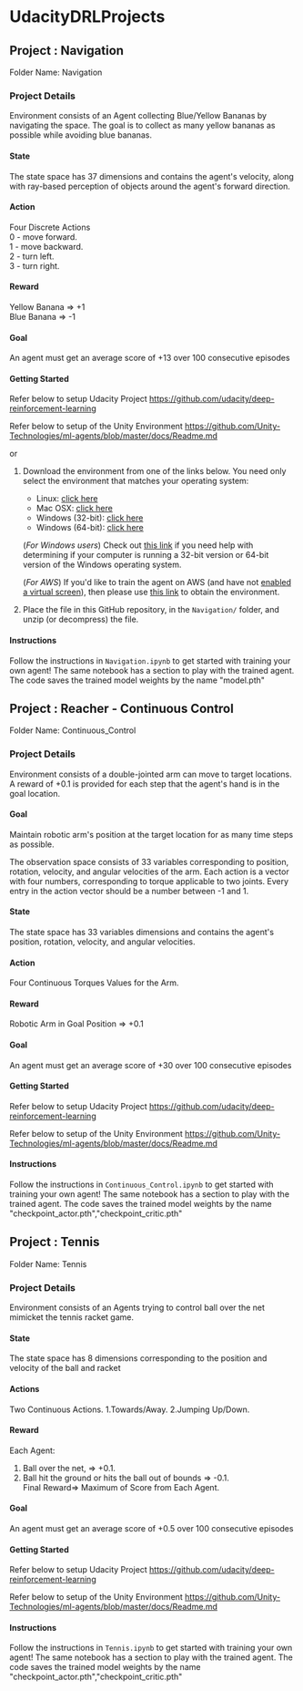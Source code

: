 # UdacityDRLProjects

## Project : Navigation
Folder Name: Navigation
### Project Details
Environment consists of an Agent collecting Blue/Yellow Bananas by navigating the space. The goal is to collect as many yellow bananas as possible while avoiding blue bananas.
#### State
The state space has 37 dimensions and contains the agent's velocity, along with ray-based perception of objects around the agent's forward direction.
#### Action
Four Discrete Actions\
0 - move forward.\
1 - move backward.\
2 - turn left.\
3 - turn right.
#### Reward
Yellow Banana => +1\
Blue Banana => -1
#### Goal
An agent must get an average score of +13 over 100 consecutive episodes

#### Getting Started
Refer below to setup Udacity Project
https://github.com/udacity/deep-reinforcement-learning

Refer below to setup of the Unity Environment 
https://github.com/Unity-Technologies/ml-agents/blob/master/docs/Readme.md

or

1. Download the environment from one of the links below.  You need only select the environment that matches your operating system:
    - Linux: [click here](https://s3-us-west-1.amazonaws.com/udacity-drlnd/P1/Banana/Banana_Linux.zip)
    - Mac OSX: [click here](https://s3-us-west-1.amazonaws.com/udacity-drlnd/P1/Banana/Banana.app.zip)
    - Windows (32-bit): [click here](https://s3-us-west-1.amazonaws.com/udacity-drlnd/P1/Banana/Banana_Windows_x86.zip)
    - Windows (64-bit): [click here](https://s3-us-west-1.amazonaws.com/udacity-drlnd/P1/Banana/Banana_Windows_x86_64.zip)
    
    (_For Windows users_) Check out [this link](https://support.microsoft.com/en-us/help/827218/how-to-determine-whether-a-computer-is-running-a-32-bit-version-or-64) if you need help with determining if your computer is running a 32-bit version or 64-bit version of the Windows operating system.

    (_For AWS_) If you'd like to train the agent on AWS (and have not [enabled a virtual screen](https://github.com/Unity-Technologies/ml-agents/blob/master/docs/Training-on-Amazon-Web-Service.md)), then please use [this link](https://s3-us-west-1.amazonaws.com/udacity-drlnd/P1/Banana/Banana_Linux_NoVis.zip) to obtain the environment.

2. Place the file in this  GitHub repository, in the `Navigation/` folder, and unzip (or decompress) the file. 


#### Instructions
Follow the instructions in `Navigation.ipynb` to get started with training your own agent! 
The same notebook has a section to play with the trained agent. The code saves the trained model weights by the name "model.pth"



## Project : Reacher - Continuous Control 
Folder Name: Continuous_Control
### Project Details
Environment consists of a double-jointed arm can move to target locations.
A reward of +0.1 is provided for each step that the agent's hand is in the goal location.
#### Goal
Maintain robotic arm's position at the target location for as many time steps as possible.

The observation space consists of 33 variables corresponding to position, rotation, velocity, and angular velocities of the arm. Each action is a vector with four numbers, corresponding to torque applicable to two joints. Every entry in the action vector should be a number between -1 and 1.
#### State
The state space has 33 variables dimensions and contains the agent's position, rotation, velocity, and angular velocities.
#### Action
Four Continuous Torques Values for the Arm.
#### Reward
Robotic Arm in Goal Position => +0.1
#### Goal
An agent must get an average score of +30 over 100 consecutive episodes

#### Getting Started
Refer below to setup Udacity Project
https://github.com/udacity/deep-reinforcement-learning

Refer below to setup of the Unity Environment 
https://github.com/Unity-Technologies/ml-agents/blob/master/docs/Readme.md

#### Instructions
Follow the instructions in `Continuous_Control.ipynb` to get started with training your own agent! 
The same notebook has a section to play with the trained agent. The code saves the trained model weights by the name "checkpoint_actor.pth","checkpoint_critic.pth"


## Project : Tennis
Folder Name: Tennis
### Project Details
Environment consists of an Agents trying to control ball over the net mimicket the tennis racket game.  
#### State
The state space has 8 dimensions corresponding to the position and velocity of the ball and racket
#### Actions
Two Continuous Actions. 
1.Towards/Away. 
2.Jumping Up/Down. 
#### Reward
Each Agent:
1. Ball over the net, => +0.1.
2. Ball hit the ground or hits the ball out of bounds => -0.1. \
Final Reward=> Maximum of Score from Each Agent. 
#### Goal
An agent must get an average score of +0.5 over 100 consecutive episodes

#### Getting Started
Refer below to setup Udacity Project
https://github.com/udacity/deep-reinforcement-learning

Refer below to setup of the Unity Environment 
https://github.com/Unity-Technologies/ml-agents/blob/master/docs/Readme.md

#### Instructions
Follow the instructions in `Tennis.ipynb` to get started with training your own agent! 
The same notebook has a section to play with the trained agent. The code saves the trained model weights by the name "checkpoint_actor.pth","checkpoint_critic.pth"
